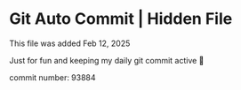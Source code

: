 # Git Auto Commit | Hidden File

This file was added Feb 12, 2025

Just for fun and keeping my daily git commit active 🤪

commit number: 93884
